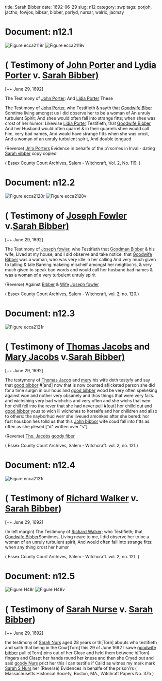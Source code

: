 title: Sarah Bibber
date: 1692-06-29
slug: n12
category: swp
tags: porjoh, jactho, fowjos, bibsar, bibber, porlyd, nursar, walric, jacmay




# Document: n12.1

![Figure ecca2119r](/assets/thumb/ecca2119r.jpg)
![Figure ecca2119v](/assets/thumb/ecca2119v.jpg)

# ( Testimony of [John Porter](/tag/porjoh.html) and [Lydia Porter](/tag/porlyd.html) v. [Sarah Bibber)](/tag/bibsar.html)

[++ June 29, 1692]

The Testimony of [John Porter](/tag/porjoh.html): And [Lidia Porter](/tag/porlyd.html) These

The Testimony of [John Porter](/tag/porlyd.html), who Testifieth & sayth that  [Goodwife Biber](/tag/bibsar.html) Somtime living amongst us I did observe her to be  a woman of An unruly turbulent Spirit; And shee would often fall  into strange fitts; when shee was crost of her humor: Likewise [Lidia Porter](/tag/porlyd.html)  Testifieth, that [Goodwife Bibber](/tag/bibsar.html) And her Husband would  often quarrel & in their quarrels shee would call him, very bad names,  And would have strange fitts when she was crost, And a woman of  an unruly turbulent spirit, And double tongued

(Reverse) [Jn'o Porters](/tag/porjoh.html) Evidence in behalfe of the p'rson'es in Invali-  dating [Sarah vibber](/tag/bibsar.html)  copy  copied

( Essex County Court Archives, Salem - Witchcraft, Vol. 2, No. 119. )


# Document: n12.2

![Figure ecca2120r](/assets/thumb/ecca2120r.jpg)
![Figure ecca2120v](/assets/thumb/ecca2120v.jpg)

# ( Testimony of [Joseph Fowler](/tag/fowjos.html) v.[Sarah Bibber)](/tag/bibsar.html) 

[++ June 29, 1692]

The Testimony of [Joseph fowler](/tag/fowjos.html), who Testifieth that [Goodman Bibber](/tag/bibber.html)  & his wife, Lived at my house, and I did observe and take  notice, that [Goodwife Bibber](/tag/bibsar.html) was a woman, who was very idle in  her calling And very much given to tatling & tale Bareing makeing  mischeif amongst her neighbo'rs, & very much given to speak bad  words and would call her husband bad names & was a woman of a  very turbulent unruly spirit

(Reverse) Against [Bibber](/tag/bibber.html) & [Wife](/tag/bibsar.html)  [Joseph fowler](/tag/fowjos.html)

( Essex County Court Archives, Salem - Witchcraft, vol. 2, no. 120.)


# Document: n12.3

![Figure ecca2121r](/assets/thumb/ecca2121r.jpg)

# ( Testimony of [Thomas Jacobs](/tag/jactho.html) and [Mary Jacobs](/tag/jacmay.html) v.[Sarah Bibber)](/tag/bibsar.html)

[++ June 29, 1692]

The testymony of [Thomas Jacob](/tag/jactho.html) and [mery](/tag/jacmay.html) his wife doth testyfy  and say that [good bibbor](/tag/bibsar.html) #[and] now that is now counted aflicketed  parson she did for a time surgin in our hous and [good bibber](/tag/bibsar.html) wood  be very often spekeking against won and nother very obsanely  and thos things that were very falls. and wichshing very bad wichchis  and very often and she wichs that wen hor chill fell into the rever  that she had never pull #[out] hor chilld out and [good bibbor](/tag/bibsar.html) yous  to wich ill wichches to horselfe and hor chilldren and allso to others:  the nayborhud werr she liveued amonkes aftor  she bered: hor fust housbon hes tolld us that this [John bibbor](/tag/bibber.html) wife  coud fall into fitts as often as she plesed ["d" written over "s"]

(Reverse) [Tho. Jacobs](/tag/jactho.html)  [goody fiber](/tag/bibsar.html)

( Essex County Court Archives, Salem - Witchcraft. vol. 2, no. 121.)


# Document: n12.4

![Figure ecca2121r](/assets/thumb/ecca2121r.jpg)

# ( Testimony of [Richard Walker](/tag/walric.html) v. [Sarah Bibber](/tag/bibsar.html))

[++ June 29, 1692]

(In left margin) The Testimony of [Richard Walker;](/tag/walric.html) who Testifieth;  that [Goodwife Bibber](/tag/bibsar.html)Somtimes, Living neare to me, I did observe  her to be a woman of an unruly turbulent spirit, And would often  fall into strange fitts: when any thing crost her humor

( Essex County Court Archives, Salem - Witchcraft. vol. 2, no. 121. )


# Document: n12.5

![Figure H48r](/assets/thumb/H48r.jpg)
![Figure H48v](/assets/thumb/H48v.jpg)

# ( Testimony of [Sarah Nurse](/tag/nursar.html) v. [Sarah Bibber](/tag/bibsar.html))

[++ June 29, 1692]

the testimony of [Sarah Nurs](/tag/nursar.html) aged 28 years or th[Torn] abouts  who testifieth and saith that being in the Cour[Torn] this 29 of June  1692 I sawe [goodwife bibber](/tag/bibsar.html) pull o[Torn] pins out of her  Close and held them betwene h[Torn] fingers and Claspt her hands  round her knese and then she Cryed out and said [goody Nurs](/tag/nursar.html) prict   her this I can testifie if Calld as witnes my mark
mark  [Sarah S Nurs](/tag/nursar.html)  her  (Reverse) Evidences in behalfe of the prison'rs  ( Massachusetts Historical Society, Boston, MA., Witchraft Papers No. 37b )